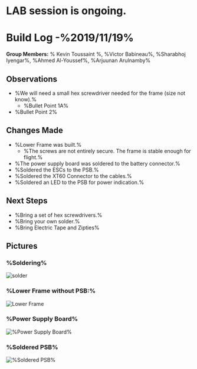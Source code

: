   # LAB session is ongoing.
  # Build Log -%2019/11/19% 
    
   **Group Members:** % Kevin Toussaint %, %Victor Babineau%, %Sharabhoj Iyengar%, %Ahmed Al-Youssef%, %Arjuunan Arulnamby%
  
   ## Observations
    
   * %We will need a small hex screwdriver needed for the frame (size not know).%
     * %Bullet Point 1A%
   * %Bullet Point 2%
    
   ## Changes Made
    
   * %Lower Frame was built.%
     * %The screws are not entirely secure. The frame is stable enough for flight.%
   * %The power supply board was soldered to the battery connector.%
   * %Soldered the ESCs to the PSB.%
   * %Soldered the XT60 Connector to the cables.%
   * %Soldered an LED to the PSB for power indication.%
   
   ## Next Steps
   
   * %Bring a set of hex screwdrivers.%
   * %Bring your own solder.%
   * %Bring Electric Tape and Zipties%
   

   ## Pictures
   ### %Soldering%

   ![solder](%https://github.com/uOttawaDrone/drone-fall-2019/blob/master/docs/Lab%20Picture/15741868066683635336218587353699.jpg% "% Soldering %")
   
   ### %Lower Frame without PSB:%
    
   ![Lower Frame](%https://github.com/uOttawaDrone/drone-fall-2019/blob/master/docs/Lab%20Picture/Lower%20frame.jpg% "% Lower Frame%")
   
   ### %Power Supply Board%
   
   ![%Power Supply Board%](%https://github.com/uOttawaDrone/drone-fall-2019/blob/master/docs/Lab%20Picture/power%20supply%20board.jpg% "%PSB picture%")
   
   ### %Soldered PSB%
   ![%Soldered PSB%](%https://github.com/uOttawaDrone/drone-fall-2019/blob/master/docs/Lab%20Picture/Soldered%20PSB.PNG% "%Soldered PSB picture%")
